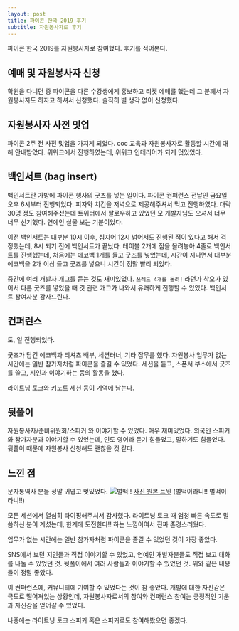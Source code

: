 ```yaml
---
layout: post
title: 파이콘 한국 2019 후기
subtitle: 자원봉사자로 후기 
---
```


파이콘 한국 2019를 자원봉사자로 참여했다. 후기를 적어본다.

## 예매 및 자원봉사자 신청

학원을 다니던 중 파이콘을 다른 수강생에게 홍보하고 티켓 예매를 했는데 그 분께서 자원봉사자도 하자고 하셔서 신청했다.
솔직히 별 생각 없이 신청했다.

## 자원봉사자 사전 밋업

파이콘 2주 전 사전 밋업을 가지게 되었다. coc 교육과 자원봉사자로 활동할 시간에 대해 안내받았다.
위워크에서 진행하였는데, 위워크 인테리어가 되게 멋있었다.

## 백인서트 (bag insert)

백인서트란 가방에 파이콘 행사의 굿즈를 넣는 일이다. 파이콘 컨퍼런스 전날인 금요일 오후 6시부터 진행되었다.
피자와 치킨을 저녁으로 제공해주셔서 먹고 진행하였다. 대략 30명 정도 참여해주셨는데 트위터에서 팔로우하고 있었던 모 개발자님도 오셔서 너무 너무 신기했다. 연예인 실물 보는 기분이었다.

이전 백인서트는 대부분 10시 이후, 심지어 12시 넘어서도 진행된 적이 있다고 해서 걱정했는데, 8시 되기 전에 백인서트가 끝났다.
테이블 2개에 짐을 올려놓아 4줄로 백인서트를 진행했는데, 처음에는 에코백 1개를 들고 굿즈를 넣었는데, 시간이 지나면서 대부분 에코백을 2개 이상 들고 굿즈를 넣으니 시간이 정말 빨리 되었다.

중간에 여러 개발자 개그를 듣는 것도 재미있었다. `쓰레드 4개를 돌려!` 라던가 착오가 있어서 다른 굿즈를 넣었을 때 깃 관련 개그가 나와서 유쾌하게 진행할 수 있었다. 백인서트 참여자분 감사드린다.

## 컨퍼런스

토, 일 진행되었다.

굿즈가 담긴 에코백과 티셔츠 배부, 세션러너, 기타 잡무를 했다.
자원봉사 업무가 없는 시간에는 일반 참가자처럼 파이콘을 즐길 수 있었다.
세션을 듣고, 스폰서 부스에서 굿즈를 쓸고, 지인과 이야기하는 등의 활동을 했다.

라이트닝 토크와 키노트 세션 등이 기억에 남는다.

## 뒷풀이

자원봉사자/준비위원회/스피커 와 이야기할 수 있었다. 매우 재미있었다.
외국인 스피커와 참가자분과 이야기할 수 있었는데, 인도 영어라 듣기 힘들었고, 말하기도 힘들었다.
뒷풀이 때문에 자원봉사 신청해도 괜찮을 것 같다.

## 느낀 점

문자통역사 분들 정말 귀엽고 멋있었다.
![벌떡!!](https://pbs.twimg.com/media/ECPdNnCUIAAfCP9.jpg)
[사진 원본 트윗](https://twitter.com/jypthemiracles/status/1163016364417638401)
(벌떡이라니!! 벌떡이라니!!)

모든 세션에서 열심히 타이핑해주셔서 감사했다. 라이트닝 토크 때 엄청 빠른 속도로 말씀하신 분이 계셨는데, 한계에 도전한다!! 하는 느낌이여서 진짜 존경스러웠다.

업무가 없는 시간에는 일반 참가자처럼 파이콘을 즐길 수 있었던 것이 가장 좋았다.

SNS에서 보던 지인들과 직접 이야기할 수 있었고, 연예인 개발자분들도 직접 보고 대화를 나눌 수 있었던 것.
뒷풀이에서 여러 사람들과 이야기할 수 있었던 것.
위와 같은 내용들이 정말 좋았다.

이 컨퍼런스에, 커뮤니티에 기여할 수 있었다는 것이 참 좋았다. 개발에 대한 자신감은 극도로 떨어져있는 상황인데, 자원봉사자로서의 참여와 컨퍼런스 참여는 긍정적인 기운과 자신감을 얻어갈 수 있었다.

나중에는 라이트닝 토크 스피커 혹은 스피커로도 참여해봤으면 좋겠다.
